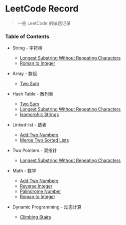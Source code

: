 # LeetCode Record

> 一些 LeetCode 的做题记录

### Table of Contents

- String - 字符串
  - [Longest Substring Without Repeating Characters](/longest-substring-without-repeating-characters)
  - [Roman to Integer](/roman-to-integer)

- Array - 数组
  - [Two Sum](/two-sum)

- Hash Table - 散列表
  - [Two Sum](/two-sum)
  - [Longest Substring Without Repeating Characters](/longest-substring-without-repeating-characters)
  - [Isomorphic Strings](/isomorphic-strings)

- Linked list - 链表
  - [Add Two Numbers](/add-two-numbers)
  - [Merge Two Sorted Lists](/merge-two-sorted-lists)

- Two Pointers - 双指针
  - [Longest Substring Without Repeating Characters](/longest-substring-without-repeating-characters)

- Math - 数学
  - [Add Two Numbers](/add-two-numbers)
  - [Reverse Integer](/reverse-integer)
  - [Palindrome Number](/palindrome-number)
  - [Roman to Integer](/roman-to-integer)

- Dynamic Programming - 动态计算
  - [Climbing Stairs](/climbing-stairs)